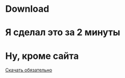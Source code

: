 # Download

<!DOCTYPE html>
<!DOCTYPE html>
<html lang="en" dir="ltr">
  <head>
    <meta charset="utf-8">
    <title>Загрузка</title>
    <h1>Я сделал это за 2 минуты</h1>
    <h1>Ну, кроме сайта</h1>
    <a href="1stgame-1.0-pc/zip" class="dload" download>Скачать обязательно</a>
  </head>
  <body>

  </body>
</html>
